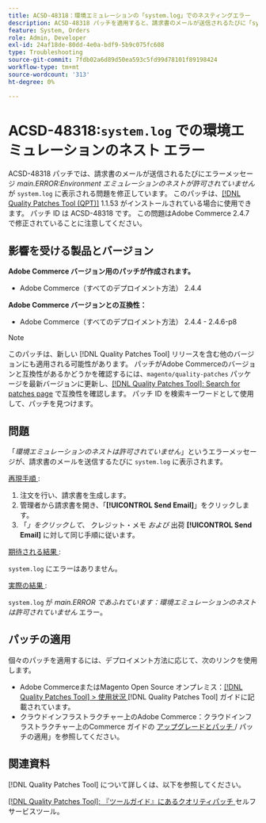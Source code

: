 ```yaml
---
title: ACSD-48318：環境エミュレーションの「system.log」でのネスティングエラー
description: ACSD-48318 パッチを適用すると、請求書のメールが送信されるたびに「system.log」に「main.ERROR:Environment emulation nesting is not allowed*」というエラーメッセージが表示されるAdobe Commerceの問題が修正されます。
feature: System, Orders
role: Admin, Developer
exl-id: 24af18de-80dd-4e0a-bdf9-5b9c075fc608
type: Troubleshooting
source-git-commit: 7fdb02a6d89d50ea593c5fd99d78101f89198424
workflow-type: tm+mt
source-wordcount: '313'
ht-degree: 0%

---
```


# ACSD-48318:`system.log` での環境エミュレーションのネスト エラー

ACSD-48318 パッチでは、請求書のメールが送信されるたびにエラーメッセージ *main.ERROR:Environment エミュレーションのネストが許可されていません* が `system.log` に表示される問題を修正しています。 このパッチは、[[!DNL Quality Patches Tool (QPT)]](/help/tools/quality-patches-tool/quality-patches-tool-to-self-serve-quality-patches.md) 1.1.53 がインストールされている場合に使用できます。 パッチ ID は ACSD-48318 です。 この問題はAdobe Commerce 2.4.7 で修正されていることに注意してください。

## 影響を受ける製品とバージョン

**Adobe Commerce バージョン用のパッチが作成されます。**

* Adobe Commerce（すべてのデプロイメント方法） 2.4.4

**Adobe Commerce バージョンとの互換性：**

* Adobe Commerce（すべてのデプロイメント方法） 2.4.4 - 2.4.6-p8

>[!NOTE]
>
>このパッチは、新しい [!DNL Quality Patches Tool] リリースを含む他のバージョンにも適用される可能性があります。 パッチがAdobe Commerceのバージョンと互換性があるかどうかを確認するには、`magento/quality-patches` パッケージを最新バージョンに更新し、[[!DNL Quality Patches Tool]: Search for patches page](https://experienceleague.adobe.com/tools/commerce-quality-patches/index.html) で互換性を確認します。 パッチ ID を検索キーワードとして使用して、パッチを見つけます。

## 問題

「*環境エミュレーションのネストは許可されていません*」というエラーメッセージが、請求書のメールを送信するたびに `system.log` に表示されます。

<u> 再現手順 </u>:

1. 注文を行い、請求書を生成します。
1. 管理者から請求書を開き、「**[!UICONTROL Send Email]**」をクリックします。
1. 「*」をクリックして、* クレジット・メモ *および* 出荷 **[!UICONTROL Send Email]** に対して同じ手順に従います。

<u> 期待される結果 </u>:

`system.log` にエラーはありません。

<u> 実際の結果 </u>:

`system.log` が *main.ERROR であふれています：環境エミュレーションのネストは許可されていません* エラー。

## パッチの適用

個々のパッチを適用するには、デプロイメント方法に応じて、次のリンクを使用します。

* Adobe CommerceまたはMagento Open Source オンプレミス：[[!DNL Quality Patches Tool] > 使用状況 ](/help/tools/quality-patches-tool/usage.md) [!DNL Quality Patches Tool] ガイドに記載されています。
* クラウドインフラストラクチャー上のAdobe Commerce：クラウドインフラストラクチャー上のCommerce ガイドの [ アップグレードとパッチ ](https://experienceleague.adobe.com/docs/commerce-cloud-service/user-guide/develop/upgrade/apply-patches.html)/ パッチの適用」を参照してください。

## 関連資料

[!DNL Quality Patches Tool] について詳しくは、以下を参照してください。

[[!DNL Quality Patches Tool]: 『ツールガイド』にあるクオリティパッチ ](/help/tools/quality-patches-tool/quality-patches-tool-to-self-serve-quality-patches.md) セルフサービスツール。
